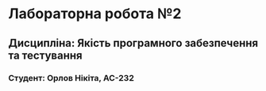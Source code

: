 # Лабораторна робота №2
## Дисципліна: Якість програмного забезпечення та тестування
### Студент: Орлов Нікіта, АС-232